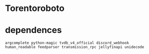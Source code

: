# Torentoroboto

# dependences

```
argcomplete python-magic tvdb_v4_official discord_webhook human_readable feedparser transmission_rpc jellyfinapi unidecode
```
